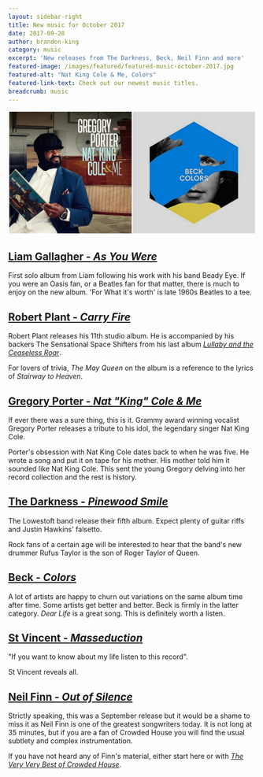 ```yaml
---
layout: sidebar-right
title: New music for October 2017
date: 2017-09-28
author: brandon-king
category: music
excerpt: 'New releases from The Darkness, Beck, Neil Finn and more'
featured-image: /images/featured/featured-music-october-2017.jpg
featured-alt: "Nat King Cole & Me, Colors"
featured-link-text: Check out our newest music titles.
breadcrumb: music
---
```


![Nat King Cole & Me, Colors](/images/featured/featured-music-october-2017.jpg)

## [Liam Gallagher - <cite>As You Were</cite>](https://suffolk.spydus.co.uk/cgi-bin/spydus.exe/ENQ/OPAC/BIBENQ?BRN=2279101)

First solo album from Liam following his work with his band Beady Eye. If you were an Oasis fan, or a Beatles fan for that matter, there is much to enjoy on the new album. 'For What it's worth' is late 1960s Beatles to a tee.

## [Robert Plant - <cite>Carry Fire</cite>](https://suffolk.spydus.co.uk/cgi-bin/spydus.exe/ENQ/OPAC/BIBENQ?BRN=2290299)

Robert Plant releases his 11th studio album. He is accompanied by his backers The Sensational Space Shifters from his last album [<cite>Lullaby and the Ceaseless Roar</cite>](https://suffolk.spydus.co.uk/cgi-bin/spydus.exe/ENQ/OPAC/BIBENQ?BRN=1660005).

For lovers of trivia, <cite>The May Queen</cite> on the album is a reference to the lyrics of <cite>Stairway to Heaven</cite>.

## [Gregory Porter - <cite>Nat "King" Cole & Me</cite>](https://suffolk.spydus.co.uk/cgi-bin/spydus.exe/ENQ/OPAC/BIBENQ?BRN=2298079)

If ever there was a sure thing, this is it. Grammy award winning vocalist Gregory Porter releases a tribute to his idol, the legendary singer Nat King Cole.

Porter's obsession with Nat King Cole dates back to when he was five. He wrote a song and put it on tape for his mother. His mother told him it sounded like Nat King Cole. This sent the young Gregory delving into her record collection and the rest is history.

## [The Darkness - <cite>Pinewood Smile</cite>](https://suffolk.spydus.co.uk/cgi-bin/spydus.exe/ENQ/OPAC/BIBENQ?BRN=2281299)

The Lowestoft band release their fifth album. Expect plenty of guitar riffs and Justin Hawkins' falsetto.

Rock fans of a certain age will be interested to hear that the band's new drummer Rufus Taylor is the son of Roger Taylor of Queen.

## [Beck - <cite>Colors</cite>](https://suffolk.spydus.co.uk/cgi-bin/spydus.exe/ENQ/OPAC/BIBENQ?BRN=2295892)

A lot of artists are happy to churn out variations on the same album time after time. Some artists get better and better. Beck is firmly in the latter category. <cite>Dear Life</cite> is a great song. This is definitely worth a listen.

## [St Vincent - <cite>Masseduction</cite>](https://suffolk.spydus.co.uk/cgi-bin/spydus.exe/ENQ/OPAC/BIBENQ?BRN=2303943)

"If you want to know about my life listen to this record".

St Vincent reveals all.

## [Neil Finn - <cite>Out of Silence</cite>](https://suffolk.spydus.co.uk/cgi-bin/spydus.exe/ENQ/OPAC/BIBENQ?BRN=2288302)

Strictly speaking, this was a September release but it would be a shame to miss it as Neil Finn is one of the greatest songwriters today. It is not long at 35 minutes, but if you are a fan of Crowded House you will find the usual subtlety and complex instrumentation.

If you have not heard any of Finn's material, either start here or with [<cite>The Very Very Best of Crowded House</cite>](https://suffolk.spydus.co.uk/cgi-bin/spydus.exe/ENQ/OPAC/BIBENQ?BRN=1558209).
